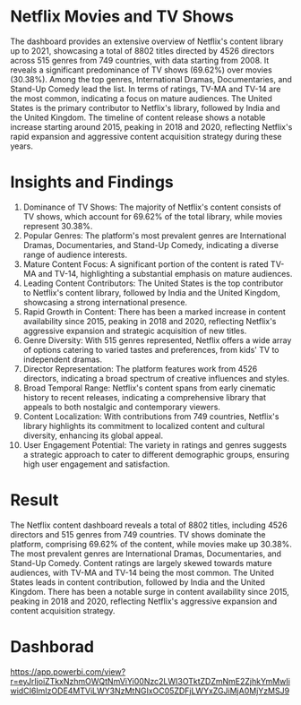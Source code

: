 
# Netflix Movies and TV Shows
The dashboard provides an extensive overview of Netflix's content library up to 2021, showcasing a total of 8802 titles directed by 4526 directors across 515 genres from 749 countries, with data starting from 2008. It reveals a significant predominance of TV shows (69.62%) over movies (30.38%). Among the top genres, International Dramas, Documentaries, and Stand-Up Comedy lead the list. In terms of ratings, TV-MA and TV-14 are the most common, indicating a focus on mature audiences. The United States is the primary contributor to Netflix's library, followed by India and the United Kingdom. The timeline of content release shows a notable increase starting around 2015, peaking in 2018 and 2020, reflecting Netflix's rapid expansion and aggressive content acquisition strategy during these years.

# Insights and Findings
1. Dominance of TV Shows: The majority of Netflix's content consists of TV shows, which account for 69.62% of the total library, while movies represent 30.38%.
2. Popular Genres: The platform's most prevalent genres are International Dramas, Documentaries, and Stand-Up Comedy, indicating a diverse range of audience interests.
3. Mature Content Focus: A significant portion of the content is rated TV-MA and TV-14, highlighting a substantial emphasis on mature audiences.
4. Leading Content Contributors: The United States is the top contributor to Netflix's content library, followed by India and the United Kingdom, showcasing a strong international presence.
5. Rapid Growth in Content: There has been a marked increase in content availability since 2015, peaking in 2018 and 2020, reflecting Netflix's aggressive expansion and strategic acquisition of new titles.
6. Genre Diversity: With 515 genres represented, Netflix offers a wide array of options catering to varied tastes and preferences, from kids' TV to independent dramas.
7. Director Representation: The platform features work from 4526 directors, indicating a broad spectrum of creative influences and styles.
8. Broad Temporal Range: Netflix's content spans from early cinematic history to recent releases, indicating a comprehensive library that appeals to both nostalgic and contemporary viewers.
9. Content Localization: With contributions from 749 countries, Netflix's library highlights its commitment to localized content and cultural diversity, enhancing its global appeal.
10. User Engagement Potential: The variety in ratings and genres suggests a strategic approach to cater to different demographic groups, ensuring high user engagement and satisfaction.
 # Result
 The Netflix content dashboard reveals a total of 8802 titles, including 4526 directors and 515 genres from 749 countries. TV shows dominate the platform, comprising 69.62% of the content, while movies make up 30.38%. The most prevalent genres are International Dramas, Documentaries, and Stand-Up Comedy. Content ratings are largely skewed towards mature audiences, with TV-MA and TV-14 being the most common. The United States leads in content contribution, followed by India and the United Kingdom. There has been a notable surge in content availability since 2015, peaking in 2018 and 2020, reflecting Netflix's aggressive expansion and content acquisition strategy.


# Dashborad
https://app.powerbi.com/view?r=eyJrIjoiZTkxNzhmOWQtNmViYi00Nzc2LWI3OTktZDZmNmE2ZjhkYmMwIiwidCI6ImIzODE4MTViLWY3NzMtNGIxOC05ZDFjLWYxZGJiMjA0MjYzMSJ9
